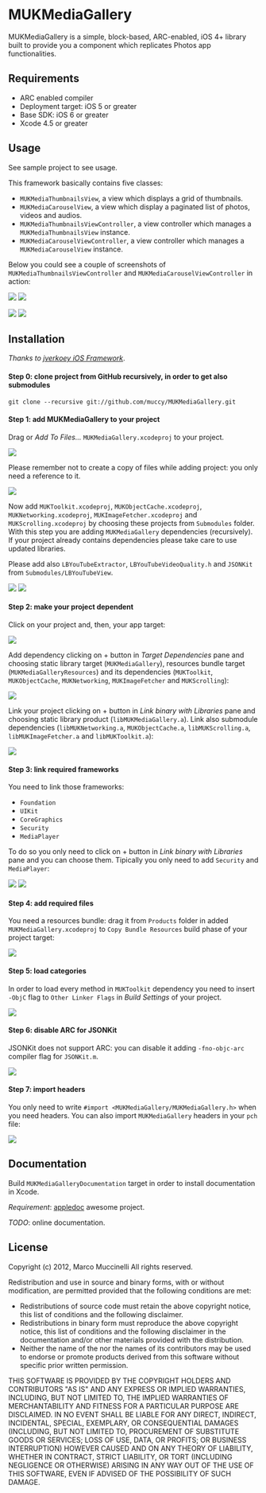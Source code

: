 MUKMediaGallery
===============
MUKMediaGallery is a simple, block-based, ARC-enabled, iOS 4+ library built to provide you a component which replicates Photos app functionalities.

Requirements
------------
* ARC enabled compiler
* Deployment target: iOS 5 or greater
* Base SDK: iOS 6 or greater
* Xcode 4.5 or greater

Usage
-----
See sample project to see usage.

This framework basically contains five classes:
* `MUKMediaThumbnailsView`, a view which displays a grid of thumbnails.
* `MUKMediaCarouselView`, a view which display a paginated list of photos, videos and audios.
* `MUKMediaThumbnailsViewController`, a view controller which manages a `MUKMediaThumbnailsView` instance.
* `MUKMediaCarouselViewController`, a view controller which manages a `MUKMediaCarouselView` instance.

Below you could see a couple of screenshots of `MUKMediaThumbnailsViewController` and `MUKMediaCarouselViewController` in action:

<img src="http://i.imgur.com/0Q5e6.png" />  <img src="http://i.imgur.com/ZVxE5.png" />

<img src="http://i.imgur.com/l60aJ.png" />

<img src="http://i.imgur.com/MvGRV.png" />

Installation
------------
*Thanks to [jverkoey iOS Framework]*.

#### Step 0: clone project from GitHub recursively, in order to get also submodules

    git clone --recursive git://github.com/muccy/MUKMediaGallery.git

#### Step 1: add MUKMediaGallery to your project
Drag or *Add To Files...* `MUKMediaGallery.xcodeproj` to your project.

<img src="http://i.imgur.com/97FcV.png" />

Please remember not to create a copy of files while adding project: you only need a reference to it.

<img src="http://i.imgur.com/pCUIQ.png" />

Now add `MUKToolkit.xcodeproj`, `MUKObjectCache.xcodeproj`, `MUKNetworking.xcodeproj`, `MUKImageFetcher.xcodeproj` and `MUKScrolling.xcodeproj` by choosing these projects from `Submodules` folder. With this step you are adding `MUKMediaGallery` dependencies (recursively). If your project already contains dependencies please take care to use updated libraries.

Please add also `LBYouTubeExtractor`, `LBYouTubeVideoQuality.h` and `JSONKit` from `Submodules/LBYouTubeView`.
 
<img src="http://i.imgur.com/DkcwQ.png" /> <img src="http://i.imgur.com/ys9eo.png" />

#### Step 2: make your project dependent
Click on your project and, then, your app target:

<img src="http://i.imgur.com/J10tA.png" />

Add dependency clicking on + button in *Target Dependencies* pane and choosing static library target (`MUKMediaGallery`), resources bundle target (`MUKMediaGalleryResources`) and its dependencies (`MUKToolkit`, `MUKObjectCache`, `MUKNetworking`, `MUKImageFetcher` and `MUKScrolling`):

<img src="http://i.imgur.com/2khFf.png" />

Link your project clicking on + button in *Link binary with Libraries* pane and choosing static library product (`libMUKMediaGallery.a`). Link also submodule dependencies (`libMUKNetworking.a`, `MUKObjectCache.a`, `libMUKScrolling.a`, `libMUKImageFetcher.a` and `libMUKToolkit.a`):

<img src="http://i.imgur.com/GQtoK.png" />

#### Step 3: link required frameworks
You need to link those frameworks:

* `Foundation`
* `UIKit`
* `CoreGraphics`
* `Security`
* `MediaPlayer`

To do so you only need to click on + button in *Link binary with Libraries* pane and you can choose them. Tipically you only need to add `Security` and `MediaPlayer`:

<img src="http://i.imgur.com/q0SUB.png" /> <img src="http://i.imgur.com/p9XZh.png" />

#### Step 4: add required files

You need a resources bundle: drag it from `Products` folder in added `MUKMediaGallery.xcodeproj` to `Copy Bundle Resources` build phase of your project target:

<img src="http://i.imgur.com/cKSbf.png" />

#### Step 5: load categories
In order to load every method in `MUKToolkit` dependency you need to insert `-ObjC` flag to `Other Linker Flags` in *Build Settings* of your project.

<img src="http://i.imgur.com/u9OUD.png" /> 

#### Step 6: disable ARC for JSONKit
JSONKit does not support ARC: you can disable it adding `-fno-objc-arc` compiler flag for `JSONKit.m`.

<img src="http://i.imgur.com/ow7Fk.png" />

#### Step 7: import headers
You only need to write `#import <MUKMediaGallery/MUKMediaGallery.h>` when you need headers.
You can also import `MUKMediaGallery` headers in your `pch` file:

<img src="http://i.imgur.com/8UA1Y.png?1" />


Documentation
-------------
Build `MUKMediaGalleryDocumentation` target in order to install documentation in Xcode.

*Requirement*: [appledoc] awesome project.

*TODO*: online documentation.



License
-------
Copyright (c) 2012, Marco Muccinelli
All rights reserved.

Redistribution and use in source and binary forms, with or without
modification, are permitted provided that the following conditions are met:

* Redistributions of source code must retain the above copyright
notice, this list of conditions and the following disclaimer.
* Redistributions in binary form must reproduce the above copyright
notice, this list of conditions and the following disclaimer in the
documentation and/or other materials provided with the distribution.
* Neither the name of the <organization> nor the
names of its contributors may be used to endorse or promote products
derived from this software without specific prior written permission.

THIS SOFTWARE IS PROVIDED BY THE COPYRIGHT HOLDERS AND CONTRIBUTORS "AS IS" AND
ANY EXPRESS OR IMPLIED WARRANTIES, INCLUDING, BUT NOT LIMITED TO, THE IMPLIED
WARRANTIES OF MERCHANTABILITY AND FITNESS FOR A PARTICULAR PURPOSE ARE
DISCLAIMED. IN NO EVENT SHALL <COPYRIGHT HOLDER> BE LIABLE FOR ANY
DIRECT, INDIRECT, INCIDENTAL, SPECIAL, EXEMPLARY, OR CONSEQUENTIAL DAMAGES
(INCLUDING, BUT NOT LIMITED TO, PROCUREMENT OF SUBSTITUTE GOODS OR SERVICES;
 LOSS OF USE, DATA, OR PROFITS; OR BUSINESS INTERRUPTION) HOWEVER CAUSED AND
ON ANY THEORY OF LIABILITY, WHETHER IN CONTRACT, STRICT LIABILITY, OR TORT
(INCLUDING NEGLIGENCE OR OTHERWISE) ARISING IN ANY WAY OUT OF THE USE OF THIS
SOFTWARE, EVEN IF ADVISED OF THE POSSIBILITY OF SUCH DAMAGE.


[PSYouTubeExtractor]: https://github.com/steipete/PSYouTubeExtractor
[jverkoey iOS Framework]: https://github.com/jverkoey/iOS-Framework
[appledoc]: https://github.com/tomaz/appledoc
